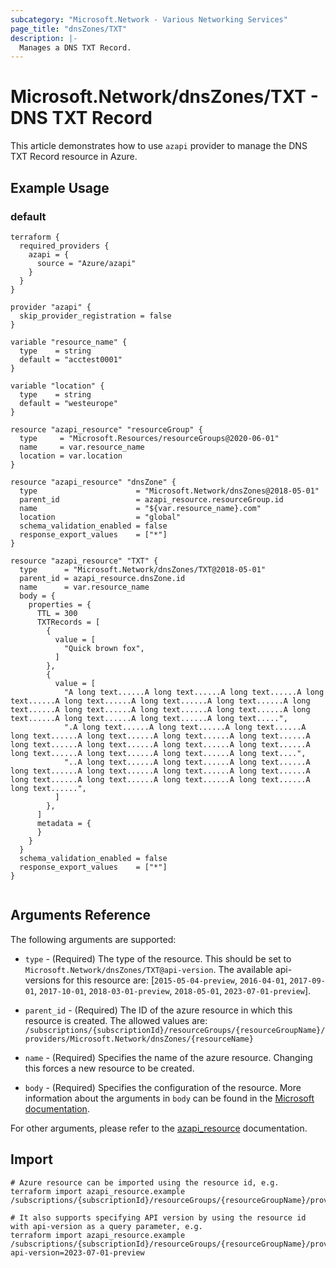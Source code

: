 ```yaml
---
subcategory: "Microsoft.Network - Various Networking Services"
page_title: "dnsZones/TXT"
description: |-
  Manages a DNS TXT Record.
---
```


# Microsoft.Network/dnsZones/TXT - DNS TXT Record

This article demonstrates how to use `azapi` provider to manage the DNS TXT Record resource in Azure.

## Example Usage

### default

```hcl
terraform {
  required_providers {
    azapi = {
      source = "Azure/azapi"
    }
  }
}

provider "azapi" {
  skip_provider_registration = false
}

variable "resource_name" {
  type    = string
  default = "acctest0001"
}

variable "location" {
  type    = string
  default = "westeurope"
}

resource "azapi_resource" "resourceGroup" {
  type     = "Microsoft.Resources/resourceGroups@2020-06-01"
  name     = var.resource_name
  location = var.location
}

resource "azapi_resource" "dnsZone" {
  type                      = "Microsoft.Network/dnsZones@2018-05-01"
  parent_id                 = azapi_resource.resourceGroup.id
  name                      = "${var.resource_name}.com"
  location                  = "global"
  schema_validation_enabled = false
  response_export_values    = ["*"]
}

resource "azapi_resource" "TXT" {
  type      = "Microsoft.Network/dnsZones/TXT@2018-05-01"
  parent_id = azapi_resource.dnsZone.id
  name      = var.resource_name
  body = {
    properties = {
      TTL = 300
      TXTRecords = [
        {
          value = [
            "Quick brown fox",
          ]
        },
        {
          value = [
            "A long text......A long text......A long text......A long text......A long text......A long text......A long text......A long text......A long text......A long text......A long text......A long text......A long text......A long text......A long text.....",
            ".A long text......A long text......A long text......A long text......A long text......A long text......A long text......A long text......A long text......A long text......A long text......A long text......A long text......A long text......A long text....",
            "..A long text......A long text......A long text......A long text......A long text......A long text......A long text......A long text......A long text......A long text......A long text......A long text......",
          ]
        },
      ]
      metadata = {
      }
    }
  }
  schema_validation_enabled = false
  response_export_values    = ["*"]
}


```



## Arguments Reference

The following arguments are supported:

* `type` - (Required) The type of the resource. This should be set to `Microsoft.Network/dnsZones/TXT@api-version`. The available api-versions for this resource are: [`2015-05-04-preview`, `2016-04-01`, `2017-09-01`, `2017-10-01`, `2018-03-01-preview`, `2018-05-01`, `2023-07-01-preview`].

* `parent_id` - (Required) The ID of the azure resource in which this resource is created. The allowed values are:  
  `/subscriptions/{subscriptionId}/resourceGroups/{resourceGroupName}/providers/Microsoft.Network/dnsZones/{resourceName}`

* `name` - (Required) Specifies the name of the azure resource. Changing this forces a new resource to be created.

* `body` - (Required) Specifies the configuration of the resource. More information about the arguments in `body` can be found in the [Microsoft documentation](https://learn.microsoft.com/en-us/azure/templates/Microsoft.Network/dnsZones/TXT?pivots=deployment-language-terraform).

For other arguments, please refer to the [azapi_resource](https://registry.terraform.io/providers/Azure/azapi/latest/docs/resources/resource) documentation.

## Import

 ```shell
 # Azure resource can be imported using the resource id, e.g.
 terraform import azapi_resource.example /subscriptions/{subscriptionId}/resourceGroups/{resourceGroupName}/providers/Microsoft.Network/dnsZones/{resourceName}/TXT/{resourceName}
 
 # It also supports specifying API version by using the resource id with api-version as a query parameter, e.g.
 terraform import azapi_resource.example /subscriptions/{subscriptionId}/resourceGroups/{resourceGroupName}/providers/Microsoft.Network/dnsZones/{resourceName}/TXT/{resourceName}?api-version=2023-07-01-preview
 ```
